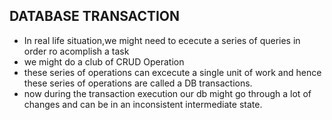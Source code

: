 ## DATABASE TRANSACTION
* In real life situation,we might need to ececute a series of queries in order ro acomplish a task
* we might do a club of CRUD Operation
* these series of operations can excecute a single unit of work and hence these series of operations are called a DB transactions.
* now during the transaction execution our db might go through a lot of changes and can be in an inconsistent intermediate state.